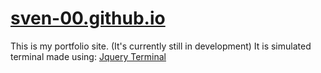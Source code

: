 # [sven-00.github.io](https://sven-00.github.io)
This is my portfolio site. (It's currently still in development)
It is simulated terminal made using: [Jquery Terminal](https://github.com/jcubic/jquery.terminal)
